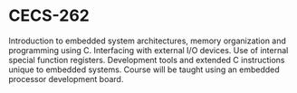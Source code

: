 # CECS-262
Introduction to embedded system architectures, memory organization and programming using C. Interfacing with external I/O devices. Use of internal special function registers. Development tools and extended C instructions unique to embedded systems. Course will be taught using an embedded processor development board.
